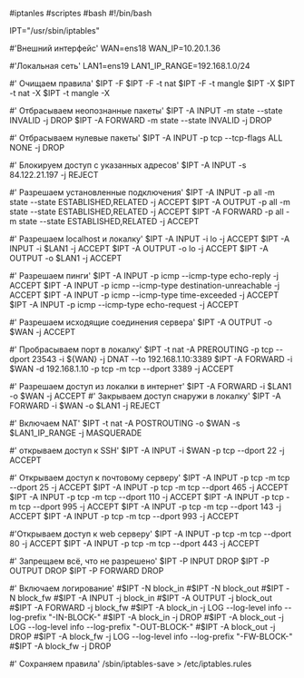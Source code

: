 #iptanles #scriptes #bash
#!/bin/bash
 
IPT="/usr/sbin/iptables"
 
#'Внешний интерфейс'
WAN=ens18
WAN_IP=10.20.1.36
 
#'Локальная сеть'
LAN1=ens19
LAN1_IP_RANGE=192.168.1.0/24
 
#' Очищаем правила'
$IPT -F
$IPT -F -t nat
$IPT -F -t mangle
$IPT -X
$IPT -t nat -X
$IPT -t mangle -X
 
#' Отбрасываем неопознанные пакеты'
$IPT -A INPUT -m state --state INVALID -j DROP
$IPT -A FORWARD -m state --state INVALID -j DROP
 
#' Отбрасываем нулевые пакеты'
$IPT -A INPUT -p tcp --tcp-flags ALL NONE -j DROP
 
#' Блокируем доступ с указанных адресов'
$IPT -A INPUT -s 84.122.21.197 -j REJECT
 
#' Разрешаем установленные подключения'
$IPT -A INPUT -p all -m state --state ESTABLISHED,RELATED -j ACCEPT
$IPT -A OUTPUT -p all -m state --state ESTABLISHED,RELATED -j ACCEPT
$IPT -A FORWARD -p all -m state --state ESTABLISHED,RELATED -j ACCEPT
 
#' Разрешаем localhost и локалку'
$IPT -A INPUT -i lo -j ACCEPT
$IPT -A INPUT -i $LAN1 -j ACCEPT
$IPT -A OUTPUT -o lo -j ACCEPT
$IPT -A OUTPUT -o $LAN1 -j ACCEPT
 
#' Разрешаем пинги'
$IPT -A INPUT -p icmp --icmp-type echo-reply -j ACCEPT
$IPT -A INPUT -p icmp --icmp-type destination-unreachable -j ACCEPT
$IPT -A INPUT -p icmp --icmp-type time-exceeded -j ACCEPT
$IPT -A INPUT -p icmp --icmp-type echo-request -j ACCEPT
 
#' Разрешаем исходящие соединения сервера'
$IPT -A OUTPUT -o $WAN -j ACCEPT
 
#' Пробрасываем порт в локалку'
$IPT -t nat -A PREROUTING -p tcp --dport 23543 -i ${WAN} -j DNAT --to 192.168.1.10:3389
$IPT -A FORWARD -i $WAN -d 192.168.1.10 -p tcp -m tcp --dport 3389 -j ACCEPT
 
#' Разрешаем доступ из локалки в интернет'
$IPT -A FORWARD -i $LAN1 -o $WAN -j ACCEPT
#' Закрываем доступ снаружи в локалку'
$IPT -A FORWARD -i $WAN -o $LAN1 -j REJECT
 
#' Включаем NAT'
$IPT -t nat -A POSTROUTING -o $WAN -s $LAN1_IP_RANGE -j MASQUERADE
 
#' открываем доступ к SSH'
$IPT -A INPUT -i $WAN -p tcp --dport 22 -j ACCEPT
 
#' Открываем доступ к почтовому серверу'
$IPT -A INPUT -p tcp -m tcp --dport 25 -j ACCEPT
$IPT -A INPUT -p tcp -m tcp --dport 465 -j ACCEPT
$IPT -A INPUT -p tcp -m tcp --dport 110 -j ACCEPT
$IPT -A INPUT -p tcp -m tcp --dport 995 -j ACCEPT
$IPT -A INPUT -p tcp -m tcp --dport 143 -j ACCEPT
$IPT -A INPUT -p tcp -m tcp --dport 993 -j ACCEPT
 
#'Открываем доступ к web серверу'
$IPT -A INPUT -p tcp -m tcp --dport 80 -j ACCEPT
$IPT -A INPUT -p tcp -m tcp --dport 443 -j ACCEPT
 
#' Запрещаем всё, что не разрешено'
$IPT -P INPUT DROP
$IPT -P OUTPUT DROP
$IPT -P FORWARD DROP
 
#' Включаем логирование'
#$IPT -N block_in
#$IPT -N block_out
#$IPT -N block_fw
#$IPT -A INPUT -j block_in
#$IPT -A OUTPUT -j block_out
#$IPT -A FORWARD -j block_fw
#$IPT -A block_in -j LOG --log-level info --log-prefix "-IN-BLOCK-"
#$IPT -A block_in -j DROP
#$IPT -A block_out -j LOG --log-level info --log-prefix "-OUT-BLOCK-"
#$IPT -A block_out -j DROP
#$IPT -A block_fw -j LOG --log-level info --log-prefix "-FW-BLOCK-"
#$IPT -A block_fw -j DROP
 
#' Сохраняем правила'
/sbin/iptables-save  > /etc/iptables.rules